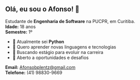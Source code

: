## Olá, eu sou o Afonso! 👋

Estudante de **Engenharia de Software** na PUCPR, em Curitiba.  
**Idade:** 18 anos  
**Semestre:** 1º

- 📗 Atualmente sei **Python**
- 🌱 Quero aprender novas linguagens e tecnologias
- 💼 Buscando estágio para evoluir na carreira
- 🚀 Aberto a oportunidades e desafios

**Email:** Afonsobplentz@gmail.com  
**Telefone:** (41) 98830-9669
